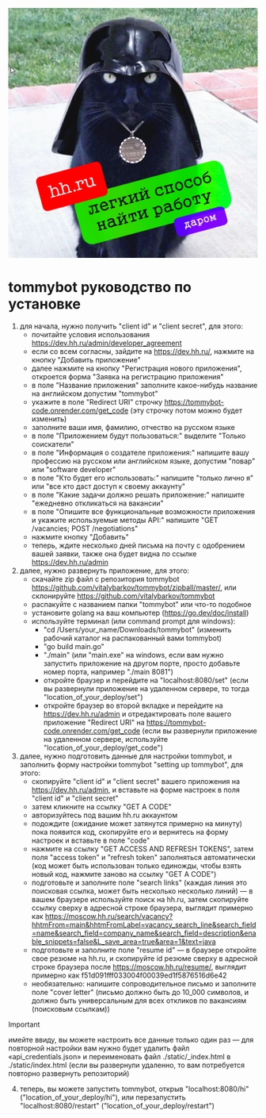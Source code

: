 ![poster](static/poster_03_4.png)

# tommybot руководство по установке
1. для начала, нужно получить "client id" и "client secret", для этого:
   - почитайте условия использования https://dev.hh.ru/admin/developer_agreement
   - если со всем согласны, зайдите на https://dev.hh.ru/, нажмите на кнопку "Добавить приложение"
   - далее нажмите на кнопку "Регистрация нового приложения", откроется форма "Заявка на регистрацию приложения"
   - в поле "Название приложения" заполните какое-нибудь название на английском допустим "tommybot"
   - укажите в поле "Redirect URI" строчку https://tommybot-code.onrender.com/get_code (эту строчку потом можно будет изменить)
   - заполните ваши имя, фамилию, отчество на русском языке
   - в поле "Приложением будут пользоваться:" выделите "Только соискатели"
   - в поле "Информация о создателе приложения:" напишите вашу профессию на русском или английском языке, допустим "повар" или "software developer"
   - в поле "Кто будет его использовать:" напишите "только лично я" или "все кто даст доступ к своему аккаунту"
   - в поле "Какие задачи должно решать приложение:" напишите "ежедневно откликаться на вакансии"
   - в поле "Опишите все функциональные возможности приложения и укажите используемые методы API:" напишите "GET /vacancies; POST /negotiations"
   - нажмите кнопку "Добавить"
   - теперь, ждите несколько дней письма на почту с одобрением вашей заявки, также она будет видна по ссылке https://dev.hh.ru/admin
2. далее, нужно развернуть приложение, для этого:
   - скачайте zip файл с репозитория tommybot https://github.com/vitalybarkov/tommybot/zipball/master/, или склонируйте https://github.com/vitalybarkov/tommybot
   - распакуйте с названием папки "tommybot" или что-то подобное
   - установите golang на ваш компьютер (https://go.dev/doc/install)
   - используйте терминал (или command prompt для windows):
      - "cd /Users/your_name/Downloads/tommybot" (изменить рабочий каталог на распакованный вами tommybot)
      - "go build main.go"
      - "./main" (или "main.exe" на windows, если вам нужно запустить приложение на другом порте, просто добавьте номер порта, например "./main 8081")
      - откройте браузер и перейдите на "localhost:8080/set" (если вы развернули приложение на удаленном сервере, то тогда "location_of_your_deploy/set")
      - откройте браузер во второй вкладке и перейдите на https://dev.hh.ru/admin и отредактировать поле вашего приложение "Redirect URI" на https://tommybot-code.onrender.com/get_code (если вы развернули приложение на удаленном сервере, используйте "location_of_your_deploy/get_code")
3. далее, нужно подготовить данные для настройки tommybot, и заполнить форму настройки tommybot "setting up tommybot", для этого:
   - скопируйте "client id" и "client secret" вашего приложения на https://dev.hh.ru/admin, и вставьте на форме настроек в поля "client id" и "client secret"
   - затем кликните на ссылку "GET A CODE"
   - авторизуйтесь под вашим hh.ru аккаунтом
   - подождите (ожидание может затянутся примерно на минуту) пока появится код, скопируйте его и вернитесь на форму настроек и вставьте в поле "code"
   - нажмите на ссылку "GET ACCESS AND REFRESH TOKENS", затем поля "access token" и "refresh token" заполняться автоматически (код может быть использован только единожды, чтобы взять новый код, нажмите заново на ссылку "GET A CODE")
   - подготовьте и заполните поле "search links" (каждая линия это поисковая ссылка, может быть несколько несколько линий) — в вашем браузере используйте поиск на hh.ru, затем скопируйте ссылку сверху в адресной строке браузера, выглядит примерно как https://moscow.hh.ru/search/vacancy?hhtmFrom=main&hhtmFromLabel=vacancy_search_line&search_field=name&search_field=company_name&search_field=description&enable_snippets=false&L_save_area=true&area=1&text=java
   - подготовьте и заполните поле "resume id" — в браузере откройте свое резюме на hh.ru, и скопируйте id резюме сверху в адресной строке браузера после https://moscow.hh.ru/resume/, выглядит примерно как f51d091fff033004f00039ed1f5876516d6e42
   - необязательно: напишите сопроводительное письмо и заполните поле "cover letter" (письмо должно быть до 10_000 символов, и должно быть универсальным для всех откликов по вакансиям (поисковым ссылкам))
> [!IMPORTANT]
> имейте ввиду, вы можете настроить все данные только один раз — для повторной настройки вам нужно будет удалить файл «api_credentials.json» и переименовать файл ./static/_index.html в ./static/index.html (если вы развернули удаленно, то вам потребуется повторно развернуть репозиторий)
4. теперь, вы можете запустить tommybot, открыв "localhost:8080/hi" ("location_of_your_deploy/hi"), или перезапустить "localhost:8080/restart" ("location_of_your_deploy/restart")
